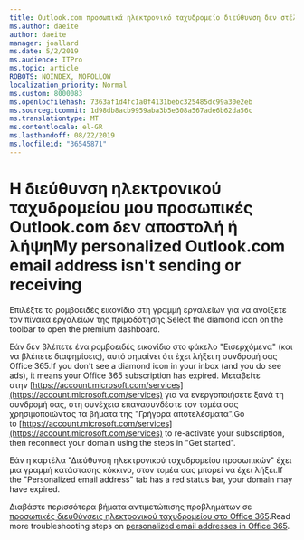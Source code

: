 ```yaml
---
title: Outlook.com προσωπικά ηλεκτρονικό ταχυδρομείο διεύθυνση δεν στέλνουν ή λαμβάνουν
ms.author: daeite
author: daeite
manager: joallard
ms.date: 5/2/2019
ms.audience: ITPro
ms.topic: article
ROBOTS: NOINDEX, NOFOLLOW
localization_priority: Normal
ms.custom: 8000083
ms.openlocfilehash: 7363af1d4fc1a0f4131bebc325485dc99a30e2eb
ms.sourcegitcommit: 1d98db8acb9959aba3b5e308a567ade6b62da56c
ms.translationtype: MT
ms.contentlocale: el-GR
ms.lasthandoff: 08/22/2019
ms.locfileid: "36545871"
---
```

# <a name="my-personalized-outlookcom-email-address-isnt-sending-or-receiving"></a><span data-ttu-id="3011e-102">Η διεύθυνση ηλεκτρονικού ταχυδρομείου μου προσωπικές Outlook.com δεν αποστολή ή λήψη</span><span class="sxs-lookup"><span data-stu-id="3011e-102">My personalized Outlook.com email address isn't sending or receiving</span></span>

<span data-ttu-id="3011e-103">Επιλέξτε το ρομβοειδές εικονίδιο στη γραμμή εργαλείων για να ανοίξετε τον πίνακα εργαλείων της πριμοδότησης.</span><span class="sxs-lookup"><span data-stu-id="3011e-103">Select the diamond icon on the toolbar to open the premium dashboard.</span></span>

<span data-ttu-id="3011e-104">Εάν δεν βλέπετε ένα ρομβοειδές εικονίδιο στο φάκελο "Εισερχόμενα" (και να βλέπετε διαφημίσεις), αυτό σημαίνει ότι έχει λήξει η συνδρομή σας Office 365.</span><span class="sxs-lookup"><span data-stu-id="3011e-104">If you don't see a diamond icon in your inbox (and you do see ads), it means your Office 365 subscription has expired.</span></span> <span data-ttu-id="3011e-105">Μεταβείτε στην [https://account.microsoft.com/services](https://account.microsoft.com/services) για να ενεργοποιήσετε ξανά τη συνδρομή σας, στη συνέχεια επανασυνδέστε τον τομέα σας χρησιμοποιώντας τα βήματα της "Γρήγορα αποτελέσματα".</span><span class="sxs-lookup"><span data-stu-id="3011e-105">Go to [https://account.microsoft.com/services](https://account.microsoft.com/services) to re-activate your subscription, then reconnect your domain using the steps in "Get started".</span></span>

<span data-ttu-id="3011e-106">Εάν η καρτέλα "Διεύθυνση ηλεκτρονικού ταχυδρομείου προσωπικών" έχει μια γραμμή κατάστασης κόκκινο, στον τομέα σας μπορεί να έχει λήξει.</span><span class="sxs-lookup"><span data-stu-id="3011e-106">If the "Personalized email address" tab has a red status bar, your domain may have expired.</span></span>

<span data-ttu-id="3011e-107">Διαβάστε περισσότερα βήματα αντιμετώπισης προβλημάτων σε [προσωπικές διευθύνσεις ηλεκτρονικού ταχυδρομείου στο Office 365](https://support.office.com/article/75416a58-b225-4c02-8c07-8979403b427b?wt.mc_id=Office_Outlook_com_Alchemy).</span><span class="sxs-lookup"><span data-stu-id="3011e-107">Read more troubleshooting steps on [personalized email addresses in Office 365](https://support.office.com/article/75416a58-b225-4c02-8c07-8979403b427b?wt.mc_id=Office_Outlook_com_Alchemy).</span></span>